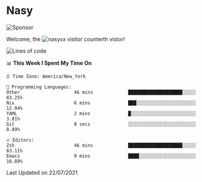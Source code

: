 # Nasy

<!--
<p align="center">
<img height="200" src="https://github-readme-stats.vercel.app/api?username=nasyxx&count_private=true&show_icons=true&theme=dracula&include_all_commits=true"/>
<img height="200" src="https://github-readme-stats.vercel.app/api/top-langs/?username=nasyxx&theme=dracula&hide=html,jupyter+notebook&count_private=true&show_icons=true"/>
</p>

  
----------------
-->

![Sponsor](https://img.shields.io/static/v1.svg?label=Sponsor&message=%E2%9D%A4&logo=GitHub&style=flat&color=pink)
 
Welcome, the ![nasyxx visitor counter](https://count.getloli.com/get/@nasyxx?theme=rule34)th vistor!
 
<!--START_SECTION:waka-->
![Lines of code](https://img.shields.io/badge/From%20Hello%20World%20I%27ve%20Written-5.4%20million%20lines%20of%20code-blue)

📊 **This Week I Spent My Time On** 

```text
⌚︎ Time Zone: America/New_York

💬 Programming Languages: 
Other                    46 mins             ████████████████████░░░░░   83.25% 
Nix                      6 mins              ███░░░░░░░░░░░░░░░░░░░░░░   12.04% 
YAML                     2 mins              █░░░░░░░░░░░░░░░░░░░░░░░░   3.81% 
Git                      0 secs              ░░░░░░░░░░░░░░░░░░░░░░░░░   0.89%

🔥 Editors: 
Zsh                      46 mins             ████████████████████░░░░░   83.11% 
Emacs                    9 mins              ████░░░░░░░░░░░░░░░░░░░░░   16.89%

```


 Last Updated on 22/07/2021
<!--END_SECTION:waka-->

<!-- ![visitors](https://visitor-badge.laobi.icu/badge?page_id=nasyxx.nasyxx) -->
